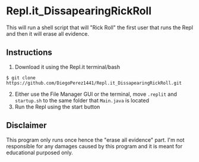 # Repl.it_DissapearingRickRoll

This will run a shell script that will "Rick Roll" the first user that runs the Repl and then it will erase all evidence.

## Instructions 
1. Download it using the Repl.it terminal/bash
```
$ git clone https://github.com/DiegoPerez1441/Repl.it_DissapearingRickRoll.git
```
2. Either use the File Manager GUI or the terminal, move `.replit` and `startup.sh` to the same folder that `Main.java` is located
3. Run the Repl using the start button

## Disclaimer
This program only runs once hence the "erase all evidence" part. 
I'm not responsible for any damages caused by this program and it is meant for educational purposed only.
